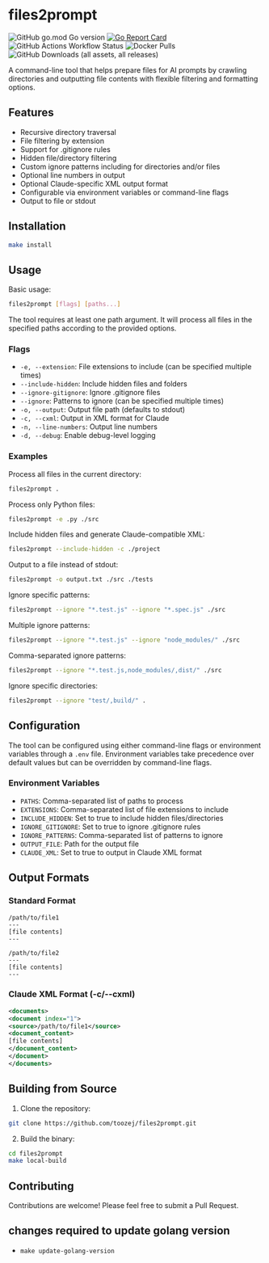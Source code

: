 # files2prompt

![GitHub go.mod Go version](https://img.shields.io/github/go-mod/go-version/toozej/files2prompt)
[![Go Report Card](https://goreportcard.com/badge/github.com/toozej/files2prompt)](https://goreportcard.com/report/github.com/toozej/files2prompt)
![GitHub Actions Workflow Status](https://img.shields.io/github/actions/workflow/status/toozej/files2prompt/cicd.yaml)
![Docker Pulls](https://img.shields.io/docker/pulls/toozej/files2prompt)
![GitHub Downloads (all assets, all releases)](https://img.shields.io/github/downloads/toozej/files2prompt/total)

A command-line tool that helps prepare files for AI prompts by crawling directories and outputting file contents with flexible filtering and formatting options.

## Features

- Recursive directory traversal
- File filtering by extension
- Support for .gitignore rules
- Hidden file/directory filtering
- Custom ignore patterns including for directories and/or files
- Optional line numbers in output
- Optional Claude-specific XML output format
- Configurable via environment variables or command-line flags
- Output to file or stdout

## Installation

```bash
make install
```

## Usage

Basic usage:
```bash
files2prompt [flags] [paths...]
```

The tool requires at least one path argument. It will process all files in the specified paths according to the provided options.

### Flags

- `-e, --extension`: File extensions to include (can be specified multiple times)
- `--include-hidden`: Include hidden files and folders
- `--ignore-gitignore`: Ignore .gitignore files
- `--ignore`: Patterns to ignore (can be specified multiple times)
- `-o, --output`: Output file path (defaults to stdout)
- `-c, --cxml`: Output in XML format for Claude
- `-n, --line-numbers`: Output line numbers
- `-d, --debug`: Enable debug-level logging

### Examples

Process all files in the current directory:
```bash
files2prompt .
```

Process only Python files:
```bash
files2prompt -e .py ./src
```

Include hidden files and generate Claude-compatible XML:
```bash
files2prompt --include-hidden -c ./project
```

Output to a file instead of stdout:
```bash
files2prompt -o output.txt ./src ./tests
```

Ignore specific patterns:
```bash
files2prompt --ignore "*.test.js" --ignore "*.spec.js" ./src
```

Multiple ignore patterns:
```bash
files2prompt --ignore "*.test.js" --ignore "node_modules/" ./src
```

Comma-separated ignore patterns:
```bash
files2prompt --ignore "*.test.js,node_modules/,dist/" ./src
```

Ignore specific directories:
```bash
files2prompt --ignore "test/,build/" .
```

## Configuration

The tool can be configured using either command-line flags or environment variables through a `.env` file. Environment variables take precedence over default values but can be overridden by command-line flags.

### Environment Variables

- `PATHS`: Comma-separated list of paths to process
- `EXTENSIONS`: Comma-separated list of file extensions to include
- `INCLUDE_HIDDEN`: Set to true to include hidden files/directories
- `IGNORE_GITIGNORE`: Set to true to ignore .gitignore rules
- `IGNORE_PATTERNS`: Comma-separated list of patterns to ignore
- `OUTPUT_FILE`: Path for the output file
- `CLAUDE_XML`: Set to true to output in Claude XML format

## Output Formats

### Standard Format
```
/path/to/file1
---
[file contents]
---

/path/to/file2
---
[file contents]
---
```

### Claude XML Format (-c/--cxml)
```xml
<documents>
<document index="1">
<source>/path/to/file1</source>
<document_content>
[file contents]
</document_content>
</document>
</documents>
```

## Building from Source

1. Clone the repository:
```bash
git clone https://github.com/toozej/files2prompt.git
```

2. Build the binary:
```bash
cd files2prompt
make local-build
```

## Contributing

Contributions are welcome! Please feel free to submit a Pull Request.

## changes required to update golang version
- `make update-golang-version` 
